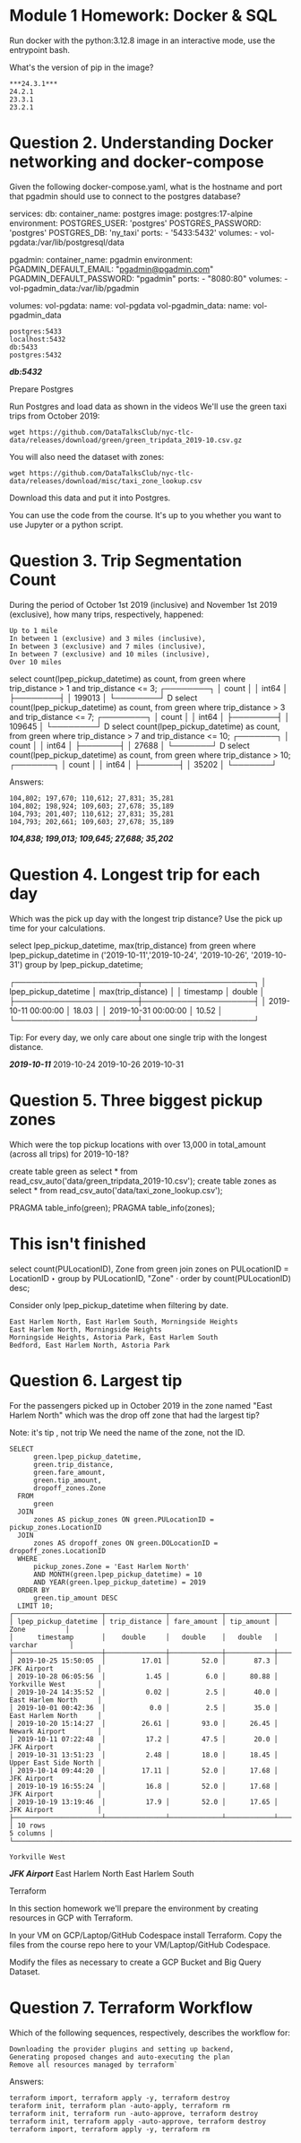 # Module 1 Homework: Docker & SQL

Run docker with the python:3.12.8 image in an interactive mode, use the entrypoint bash.

What's the version of pip in the image?

    ***24.3.1***
    24.2.1
    23.3.1
    23.2.1


# Question 2. Understanding Docker networking and docker-compose

Given the following docker-compose.yaml, what is the hostname and port that pgadmin should use to connect to the postgres database?

services:
  db:
    container_name: postgres
    image: postgres:17-alpine
    environment:
      POSTGRES_USER: 'postgres'
      POSTGRES_PASSWORD: 'postgres'
      POSTGRES_DB: 'ny_taxi'
    ports:
      - '5433:5432'
    volumes:
      - vol-pgdata:/var/lib/postgresql/data

  pgadmin:
    container_name: pgadmin
    environment:
      PGADMIN_DEFAULT_EMAIL: "pgadmin@pgadmin.com"
      PGADMIN_DEFAULT_PASSWORD: "pgadmin"
    ports:
      - "8080:80"
    volumes:
      - vol-pgadmin_data:/var/lib/pgadmin  

volumes:
  vol-pgdata:
    name: vol-pgdata
  vol-pgadmin_data:
    name: vol-pgadmin_data

    postgres:5433
    localhost:5432
    db:5433
    postgres:5432
***db:5432***

Prepare Postgres

Run Postgres and load data as shown in the videos We'll use the green taxi trips from October 2019:

`wget https://github.com/DataTalksClub/nyc-tlc-data/releases/download/green/green_tripdata_2019-10.csv.gz`

You will also need the dataset with zones:

`wget https://github.com/DataTalksClub/nyc-tlc-data/releases/download/misc/taxi_zone_lookup.csv`

Download this data and put it into Postgres.

You can use the code from the course. It's up to you whether you want to use Jupyter or a python script.


# Question 3. Trip Segmentation Count

During the period of October 1st 2019 (inclusive) and November 1st 2019 (exclusive), how many trips, respectively, happened:

    Up to 1 mile
    In between 1 (exclusive) and 3 miles (inclusive),
    In between 3 (exclusive) and 7 miles (inclusive),
    In between 7 (exclusive) and 10 miles (inclusive),
    Over 10 miles

select count(lpep_pickup_datetime) as count,
  from green
  where
     trip_distance > 1 and
     trip_distance <= 3;
┌────────┐
│ count  │
│ int64  │
├────────┤
│ 199013 │
└────────┘
D select count(lpep_pickup_datetime) as count,
  from green
  where
     trip_distance > 3 and
     trip_distance <= 7;
┌────────┐
│ count  │
│ int64  │
├────────┤
│ 109645 │
└────────┘
D select count(lpep_pickup_datetime) as count,
  from green
  where
     trip_distance > 7 and
     trip_distance <= 10;
┌───────┐
│ count │
│ int64 │
├───────┤
│ 27688 │
└───────┘
D select count(lpep_pickup_datetime) as count,
  from green
  where
     trip_distance > 10;
┌───────┐
│ count │
│ int64 │
├───────┤
│ 35202 │
└───────┘


Answers:

    104,802; 197,670; 110,612; 27,831; 35,281
    104,802; 198,924; 109,603; 27,678; 35,189
    104,793; 201,407; 110,612; 27,831; 35,281
    104,793; 202,661; 109,603; 27,678; 35,189
   ***104,838; 199,013; 109,645; 27,688; 35,202***


# Question 4. Longest trip for each day

Which was the pick up day with the longest trip distance? Use the pick up time for your calculations.

select lpep_pickup_datetime, max(trip_distance)
  from green
  where lpep_pickup_datetime in ('2019-10-11','2019-10-24', '2019-10-26', '2019-10-31')
  group by lpep_pickup_datetime;

┌──────────────────────┬────────────────────┐
│ lpep_pickup_datetime │ max(trip_distance) │
│      timestamp       │       double       │
├──────────────────────┼────────────────────┤
│ 2019-10-11 00:00:00  │              18.03 │
│ 2019-10-31 00:00:00  │              10.52 │
└──────────────────────┴────────────────────┘

Tip: For every day, we only care about one single trip with the longest distance.

   ***2019-10-11***
    2019-10-24
    2019-10-26
    2019-10-31


# Question 5. Three biggest pickup zones

Which were the top pickup locations with over 13,000 in total_amount (across all trips) for 2019-10-18?


create table green as select * from read_csv_auto('data/green_tripdata_2019-10.csv');
create table zones as select * from read_csv_auto('data/taxi_zone_lookup.csv');

PRAGMA table_info(green);
PRAGMA table_info(zones);

# This isn't finished

select count(PULocationID), Zone from green join zones on PULocationID = LocationID
‣ group by PULocationID, "Zone"
· order by count(PULocationID) desc;



Consider only lpep_pickup_datetime when filtering by date.

    East Harlem North, East Harlem South, Morningside Heights
    East Harlem North, Morningside Heights
    Morningside Heights, Astoria Park, East Harlem South
    Bedford, East Harlem North, Astoria Park


# Question 6. Largest tip

For the passengers picked up in October 2019 in the zone named "East Harlem North" which was the drop off zone that had the largest tip?

Note: it's tip , not trip
We need the name of the zone, not the ID.

```
SELECT
      green.lpep_pickup_datetime,
      green.trip_distance,
      green.fare_amount,
      green.tip_amount,
      dropoff_zones.Zone
  FROM
      green
  JOIN
      zones AS pickup_zones ON green.PULocationID = pickup_zones.LocationID
  JOIN
      zones AS dropoff_zones ON green.DOLocationID = dropoff_zones.LocationID
  WHERE
      pickup_zones.Zone = 'East Harlem North'
      AND MONTH(green.lpep_pickup_datetime) = 10
      AND YEAR(green.lpep_pickup_datetime) = 2019
  ORDER BY
      green.tip_amount DESC
  LIMIT 10;
┌──────────────────────┬───────────────┬─────────────┬────────────┬───────────────────────┐
│ lpep_pickup_datetime │ trip_distance │ fare_amount │ tip_amount │         Zone          │
│      timestamp       │    double     │   double    │   double   │        varchar        │
├──────────────────────┼───────────────┼─────────────┼────────────┼───────────────────────┤
│ 2019-10-25 15:50:05  │         17.01 │        52.0 │       87.3 │ JFK Airport           │
│ 2019-10-28 06:05:56  │          1.45 │         6.0 │      80.88 │ Yorkville West        │
│ 2019-10-24 14:35:52  │          0.02 │         2.5 │       40.0 │ East Harlem North     │
│ 2019-10-01 00:42:36  │           0.0 │         2.5 │       35.0 │ East Harlem North     │
│ 2019-10-20 15:14:27  │         26.61 │        93.0 │      26.45 │ Newark Airport        │
│ 2019-10-11 07:22:48  │          17.2 │        47.5 │       20.0 │ JFK Airport           │
│ 2019-10-31 13:51:23  │          2.48 │        18.0 │      18.45 │ Upper East Side North │
│ 2019-10-14 09:44:20  │         17.11 │        52.0 │      17.68 │ JFK Airport           │
│ 2019-10-19 16:55:24  │          16.8 │        52.0 │      17.68 │ JFK Airport           │
│ 2019-10-19 13:19:46  │          17.9 │        52.0 │      17.65 │ JFK Airport           │
├──────────────────────┴───────────────┴─────────────┴────────────┴───────────────────────┤
│ 10 rows                                                                       5 columns │
└─────────────────────────────────────────────────────────────────────────────────
```


    Yorkville West
   ***JFK Airport***
    East Harlem North
    East Harlem South

Terraform

In this section homework we'll prepare the environment by creating resources in GCP with Terraform.

In your VM on GCP/Laptop/GitHub Codespace install Terraform. Copy the files from the course repo here to your VM/Laptop/GitHub Codespace.

Modify the files as necessary to create a GCP Bucket and Big Query Dataset.


# Question 7. Terraform Workflow

Which of the following sequences, respectively, describes the workflow for:

    Downloading the provider plugins and setting up backend,
    Generating proposed changes and auto-executing the plan
    Remove all resources managed by terraform`

Answers:

    terraform import, terraform apply -y, terraform destroy
    teraform init, terraform plan -auto-apply, terraform rm
    terraform init, terraform run -auto-approve, terraform destroy
    terraform init, terraform apply -auto-approve, terraform destroy
    terraform import, terraform apply -y, terraform rm

